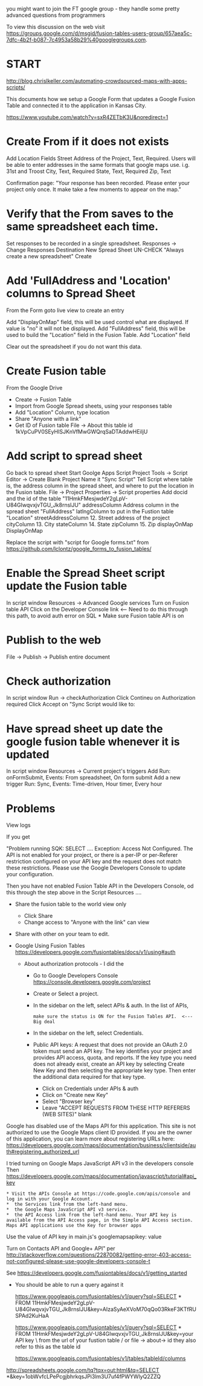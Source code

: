 you might want to join the FT google group - they handle some pretty advanced questions from programmers

To view this discussion on the web visit https://groups.google.com/d/msgid/fusion-tables-users-group/657aea5c-7dfc-4b2f-b087-7c4953a58b29%40googlegroups.com.


START
=====
http://blog.chrislkeller.com/automating-crowdsourced-maps-with-apps-scripts/


This documents how we setup a Google Form that updates a Google Fusion Table and connected it to the application in Kansas City.

https://www.youtube.com/watch?v=sxR4ZETbK3U&noredirect=1

Create From if it does not exists
=================================

Add Location Fields 
   Street Address of the Project, Text, Required.   Users will be able to enter addresses in the same formats that google maps use.  i.g. 31st and Troost 
   City, Text, Required
   State, Text, Required
   Zip, Text


Confirmation page: 
    "Your response has been recorded.  Please enter your project only once.  It make take a few moments to appear on the map."


Verify that the From saves to the same spreadsheet each time.
=============================================================

Set responses to be recorded in a single spreadsheet.
    Responses -> Change Responses Destination
    New Spread Sheet
    UN-CHECK "Always create a new spreadsheet"
    Create

Add 'FullAddress and 'Location' columns to Spread Sheet
======================================

From the Form goto live view to create an entry

Add "DisplayOnMap" field, this will be used control what are displayed. If value is "no" it will not be displayed.
Add "FullAddress" field, this will be used to build the "Location" field in the Fusion Table.
Add "Location" field

Clear out the spreadsheet if you do not want this data.



Create Fusion table
================================
From the Google Drive
* Create -> Fusion Table
* Import from Google Spread sheets, using your responses table
* Add "Location" Column, type location
* Share "Anyone with a link"
* Get ID of Fusion table 
  File -> About this table
  id  1kVpCuPV0SEyHISJKnVfMwGWQrqSaDTAddwHEiljU


Add script to spread sheet
==========================
Go back to spread sheet
Start Goolge Apps Script Project
   Tools -> Script Editor -> Create Blank Project
   Name it "Sync Script"
Tell Script where table is, the address column in the spread sheet, and where to put the location in the Fusion table.
   File -> Project Properties -> Script properties
   Add
     docid  and the id of the table  "11HmkFMesjwdeY2gLpV-U84GIwqvxjvTGU_Jk8rnslJU"
     addressColumn  Address column in the spread sheet  "FullAddress"
     latlngColumn  to put in the Fustion table "Location"
     streetAddressColumn     12. Street address of the project
     cityColumn              13. City
     stateColumn             14. State
     zipColumn               15. Zip
     displayOnMap	     DisplayOnMap

Replace the script with "script for Google forms.txt" from  https://github.com/lclontz/google_forms_to_fusion_tables/

Enable the Spread Sheet script update the Fusion table
======================================================
In script window
   Resources -> Advanced Google services
   Turn on Fusion table API
   Click on the Developer Console link         <-- Need to do this through this path, to avoid auth error on SQL
        * Make sure Fusion table API is on

Publish to the web
==================

File -> Publish -> Publish
entire document

Check authorization
===================
In script window
   Run -> checkAuthorization
   Click Contineu on Authorization required
   Click Accept on "Sync Script would like to:

Have spread sheet up date the google fusion table whenever it is updated
========================================================================
In script window
Resources -> Current project's triggers
Add
Run: onFormSubmit, Events: From spreadsheet, On form submit
Add a new trigger
Run: Sync,  Events: Time-driven, Hour timer, Every hour

Problems
========
View logs

If you get 

   "Problem running SQK: SELECT .... Exception: Access Not Configured. The API is not enabled for your project, or there is a per-IP or per-Referer restriction configured on your API key and the request does not match these restrictions. Please use the Google Developers Console to update your configuration.

Then you have not enabled Fusion Table API in the Developers Console, od this through the step above in the Script Resources ....


* Share the fusion table to the world view only
  * Click Share
  * Change access to "Anyone with the link" can view

* Share with other on your team to edit.


* Google Using Fusion Tables https://developers.google.com/fusiontables/docs/v1/using#auth
    * About authorization protocols - I did the 
        * Go to Google Developers Console https://console.developers.google.com/project
        * Create or Select a project.
        * In the sidebar on the left, select APIs & auth. In the list of APIs, 

              make sure the status is ON for the Fusion Tables API.  <--- Big deal

        * In the sidebar on the left, select Credentials.
        * Public API keys: A request that does not provide an OAuth 2.0 token must send an API key. 
          The key identifies your project and provides API access, quota, and reports. 
          If the key type you need does not already exist, create an API key by selecting Create New Key 
          and then selecting the appropriate key type. 
          Then enter the additional data required for that key type.
            * Click on Credentials under APIs & auth
            * Click on "Create new Key"
            * Select "Browser key"
            * Leave "ACCEPT REQUESTS FROM THESE HTTP REFERERS (WEB SITES)" blank



Google has disabled use of the Maps API for this application. This site is not authorized to use the Google Maps client ID provided. If you are the owner of this application, you can learn more about registering URLs here: https://developers.google.com/maps/documentation/business/clientside/auth#registering_authorized_url

I tried turning on Google Maps JavaScript API v3 in the developers console
Then https://developers.google.com/maps/documentation/javascript/tutorial#api_key 

    * Visit the APIs Console at https://code.google.com/apis/console and log in with your Google Account.
    *  the Services link from the left-hand menu.
    *  the Google Maps JavaScript API v3 service.
    *  the API Access link from the left-hand menu. Your API key is available from the API Access page, in the Simple API Access section. Maps API applications use the Key for browser apps

Use the value of API key in main.js's googlemapsapikey: value

Turn on Contacts API and Google+ API"  per http://stackoverflow.com/questions/22870082/getting-error-403-access-not-configured-please-use-google-developers-console-t


See https://developers.google.com/fusiontables/docs/v1/getting_started 

* You should be able to run a query against it

     https://www.googleapis.com/fusiontables/v1/query?sql=SELECT * FROM 11HmkFMesjwdeY2gLpV-U84GIwqvxjvTGU_Jk8rnslJU&key=AIzaSyAeXVoM70qQo03RkeF3KTfRUSPAd2KuHaA

     https://www.googleapis.com/fusiontables/v1/query?sql=SELECT * FROM 11HmkFMesjwdeY2gLpV-U84GIwqvxjvTGU_Jk8rnslJU&key=your API key
                                                                        \ from the url of your fustion table   /
                                                                          or file -> about-> id
                                                                          they also refer to this as the table id

    https://www.googleapis.com/fusiontables/v1/tables/tableId/columns



http://spreadsheets.google.com/tq?tqx=out:html&tq=SELECT *&key=1obWvfcLPePcgjbhrkqsJPi3lm3U7uf4fPWYWlyQ2ZZQ

